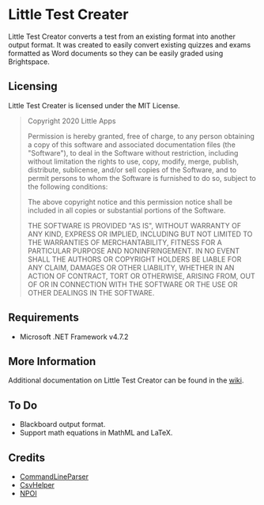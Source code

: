 # Little Test Creater
Little Test Creator converts a test from an existing format into another output format. It was created to easily convert existing quizzes and exams formatted as Word documents so they can be easily graded using Brightspace.

## Licensing
Little Test Creater is licensed under the MIT License.

 > Copyright 2020 Little Apps
 > 
 > Permission is hereby granted, free of charge, to any person obtaining a copy of this software and associated documentation files (the "Software"), to deal in the Software without restriction, including without limitation the rights to use, copy, modify, merge, publish, distribute, sublicense, and/or sell copies of the Software, and to permit persons to whom the Software is furnished to do so, subject to the following conditions:
 > 
 > The above copyright notice and this permission notice shall be included in all copies or substantial portions of the Software.
 > 
 > THE SOFTWARE IS PROVIDED "AS IS", WITHOUT WARRANTY OF ANY KIND, EXPRESS OR IMPLIED, INCLUDING BUT NOT LIMITED TO THE WARRANTIES OF MERCHANTABILITY, FITNESS FOR A PARTICULAR PURPOSE AND NONINFRINGEMENT. IN NO EVENT SHALL THE AUTHORS OR COPYRIGHT HOLDERS BE LIABLE FOR ANY CLAIM, DAMAGES OR OTHER LIABILITY, WHETHER IN AN ACTION OF CONTRACT, TORT OR OTHERWISE, ARISING FROM, OUT OF OR IN CONNECTION WITH THE SOFTWARE OR THE USE OR OTHER DEALINGS IN THE SOFTWARE.

## Requirements

 * Microsoft .NET Framework v4.7.2

## More Information

Additional documentation on Little Test Creator can be found in the [wiki](https://github.com/little-apps/LittleTestCreator/wiki).

## To Do

 * Blackboard output format.
 * Support math equations in MathML and LaTeX.

## Credits
 * [CommandLineParser](https://github.com/commandlineparser/commandline)
 * [CsvHelper](https://joshclose.github.io/CsvHelper/)
 * [NPOI](https://github.com/nissl-lab/npoi)

